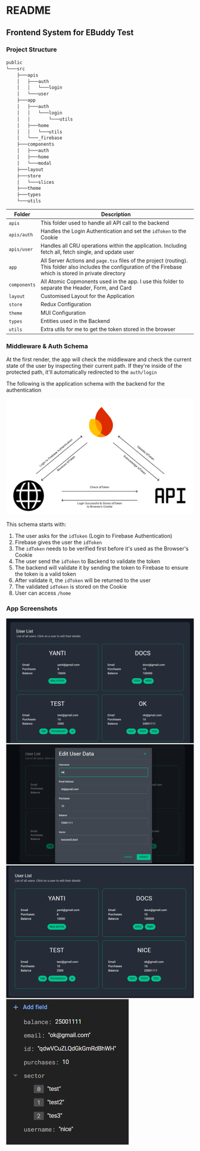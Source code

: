 # README

## Frontend System for EBuddy Test

### Project Structure

```bash
public
└───src
    ├───apis
    │   ├───auth
    │   │   └───login
    │   └───user
    ├───app
    │   ├───auth
    │   │   └───login
    │   │       └───utils
    │   ├───home
    │   │   └───utils
    │   └───_firebase
    ├───components
    │   ├───auth
    │   ├───home
    │   └───modal
    ├───layout
    ├───store
    │   └───slices
    ├───theme
    ├───types
    └───utils
```

| Folder       | Description                                                                                                                                                        |
| ------------ | ------------------------------------------------------------------------------------------------------------------------------------------------------------------ |
| `apis`       | This folder used to handle all API call to the backend                                                                                                             |
| `apis/auth`  | Handles the Login Authentication and set the `idToken` to the Cookie                                                                                               |
| `apis/user`  | Handles all CRU operations within the application. Including fetch all, fetch single, and update user                                                              |
| `app`        | All Server Actions and `page.tsx` files of the project (routing). This folder also includes the configuration of the Firebase which is stored in private directory |
| `components` | All Atomic Copmonents used in the app. I use this folder to separate the Header, Form, and Card                                                                    |
| `layout`     | Customised Layout for the Application                                                                                                                              |
| `store`      | Redux Configuration                                                                                                                                                |
| `theme`      | MUI Configuration                                                                                                                                                  |
| `types`      | Entities used in the Backend                                                                                                                                       |
| `utils`      | Extra utils for me to get the token stored in the browser                                                                                                          |

### Middleware & Auth Schema

At the first render, the app will check the middleware and check the current state of the user by inspecting their current path. If they're inside of the protected path, it'll automatically redirected to the `auth/login`

The following is the application schema with the backend for the authentication

![Auth Schema](<public/Auth Schema.png>)

This schema starts with:

1. The user asks for the `idToken` (Login to Firebase Authentication)
2. Firebase gives the user the `idToken`
3. The `idToken` needs to be verified first before it's used as the Browser's Cookie
4. The user send the `idToken` to Backend to validate the token
5. The backend will validate it by sending the token to Firebase to ensure the token is a valid token
6. After validate it, the `idToken` will be returned to the user
7. The validated `idToken` is stored on the Cookie
8. User can access `/home`

### App Screenshots

![Homepage](public/1.png)
![Update Data](public/2.png)
![Updated Data](public/3.png)
![Updates in Firestore](public/4.png)
